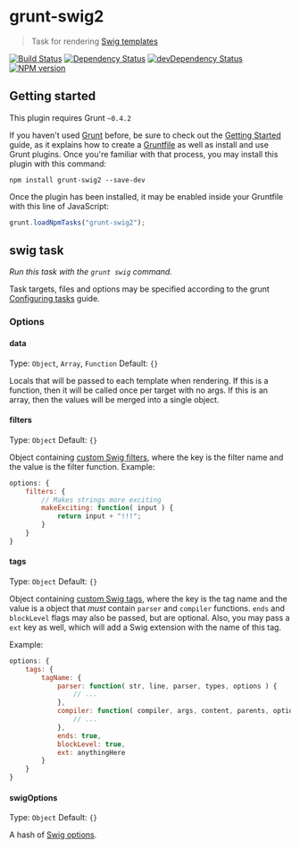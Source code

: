 # grunt-swig2
> Task for rendering [Swig templates](http://paularmstrong.github.io/swig)

[![Build Status](https://travis-ci.org/gustavohenke/grunt-swig2.png?branch=master)](https://travis-ci.org/gustavohenke/grunt-swig2)
[![Dependency Status](https://david-dm.org/gustavohenke/grunt-swig2.png)](https://david-dm.org/gustavohenke/grunt-swig2)
[![devDependency Status](https://david-dm.org/gustavohenke/grunt-swig2/dev-status.png)](https://david-dm.org/gustavohenke/grunt-swig2#info=devDependencies)
[![NPM version](https://badge.fury.io/js/grunt-swig2.png)](http://badge.fury.io/js/grunt-swig2)

## Getting started
This plugin requires Grunt `~0.4.2`

If you haven't used [Grunt](http://gruntjs.com/) before, be sure to check out the [Getting Started](http://gruntjs.com/getting-started) guide, as it explains how to create a [Gruntfile](http://gruntjs.com/sample-gruntfile) as well as install and use Grunt plugins. Once you're familiar with that process, you may install this plugin with this command:

```shell
npm install grunt-swig2 --save-dev
```

Once the plugin has been installed, it may be enabled inside your Gruntfile with this line of JavaScript:

```js
grunt.loadNpmTasks("grunt-swig2");
```

## swig task
_Run this task with the `grunt swig` command._

Task targets, files and options may be specified according to the grunt [Configuring tasks](http://gruntjs.com/configuring-tasks) guide.

### Options
#### data
Type: `Object`, `Array`, `Function`
Default: `{}`

Locals that will be passed to each template when rendering. If this is a function, then it will be called once per target with no args.
If this is an array, then the values will be merged into a single object.

#### filters
Type: `Object`
Default: `{}`

Object containing [custom Swig filters](http://paularmstrong.github.io/swig/docs/extending/#filters), where the key is the filter name and the value is the filter function.
Example:

```javascript
options: {
    filters: {
        // Makes strings more exciting
        makeExciting: function( input ) {
            return input + "!!!";
        }
    }
}
```

#### tags
Type: `Object`
Default: `{}`

Object containing [custom Swig tags](http://paularmstrong.github.io/swig/docs/extending/#tags), where the key is the tag name and the value is a object that _must_ contain `parser` and `compiler` functions. `ends` and `blockLevel` flags may also be passed, but are optional.
Also, you may pass a `ext` key as well, which will add a Swig extension with the name of this tag.

Example:

```javascript
options: {
    tags: {
        tagName: {
            parser: function( str, line, parser, types, options ) {
                // ...
            },
            compiler: function( compiler, args, content, parents, options, blockName ) {
                // ...
            },
            ends: true,
            blockLevel: true,
            ext: anythingHere
        }
    }
}
```

#### swigOptions
Type: `Object`
Default: `{}`

A hash of [Swig options](http://paularmstrong.github.io/swig/docs/api/#SwigOpts).
